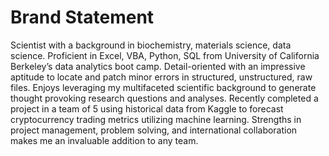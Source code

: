 # Brand Statement

Scientist with a background in biochemistry, materials science, data science. Proficient in Excel, VBA, Python, SQL from University of California Berkeley’s data analytics boot camp. Detail-oriented with an impressive aptitude to locate and patch minor errors in structured, unstructured, raw files. Enjoys leveraging my multifaceted scientific background to generate thought provoking research questions and analyses. Recently completed a project in a team of 5 using historical data from Kaggle to forecast cryptocurrency trading metrics utilizing machine learning. Strengths in project management, problem solving, and international collaboration makes me an invaluable addition to any team.

